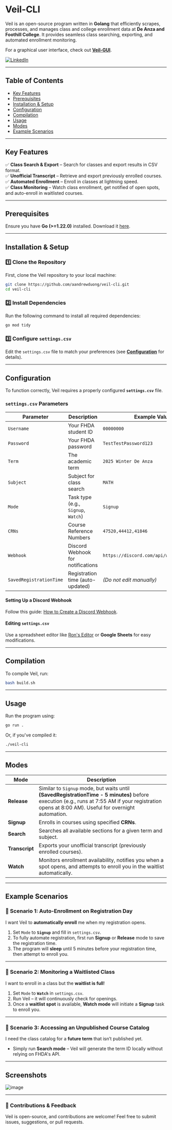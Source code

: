 # Veil-CLI

Veil is an open-source program written in **Golang** that efficiently scrapes, processes, and manages class and college enrollment data at **De Anza and Foothill College**. It provides seamless class searching, exporting, and automated enrollment monitoring.

For a graphical user interface, check out **[Veil-GUI](https://github.com/aandrewduong/veil)**.

[![LinkedIn](https://img.shields.io/badge/LinkedIn-Andrew%20Duong-blue)](https://www.linkedin.com/in/andrew-duong-3a9931259/)

---

## Table of Contents

- [Key Features](#key-features)
- [Prerequisites](#prerequisites)
- [Installation & Setup](#installation--setup)
- [Configuration](#configuration)
- [Compilation](#compilation)
- [Usage](#usage)
- [Modes](#modes)
- [Example Scenarios](#example-scenarios)

---

## Key Features

✅ **Class Search & Export** – Search for classes and export results in CSV format.  
✅ **Unofficial Transcript** – Retrieve and export previously enrolled courses.  
✅ **Automated Enrollment** – Enroll in classes at lightning speed.  
✅ **Class Monitoring** – Watch class enrollment, get notified of open spots, and auto-enroll in waitlisted courses.  

---

## Prerequisites

Ensure you have **Go (>=1.22.0)** installed. Download it [here](https://go.dev/doc/install).

---

## Installation & Setup

### 1️⃣ Clone the Repository
First, clone the Veil repository to your local machine:

```sh
git clone https://github.com/aandrewduong/veil-cli.git
cd veil-cli
```

### 2️⃣ Install Dependencies
Run the following command to install all required dependencies:

```sh
go mod tidy
```

### 3️⃣ Configure `settings.csv`
Edit the `settings.csv` file to match your preferences (see **[Configuration](#configuration)** for details).

---

## Configuration

To function correctly, Veil requires a properly configured **`settings.csv`** file.

### `settings.csv` Parameters

| Parameter             | Description                                      | Example Value                              |
|----------------------|------------------------------------------------|-------------------------------------------|
| `Username`           | Your FHDA student ID                          | `00000000`                                |
| `Password`           | Your FHDA password                            | `TestTestPassword123`                     |
| `Term`              | The academic term                              | `2025 Winter De Anza`                     |
| `Subject`           | Subject for class search                      | `MATH`                                    |
| `Mode`              | Task type (e.g., `Signup`, `Watch`)            | `Signup`                                  |
| `CRNs`              | Course Reference Numbers                      | `47520,44412,41846`                       |
| `Webhook`           | Discord Webhook for notifications             | `https://discord.com/api/webhooks/[...]`  |
| `SavedRegistrationTime` | Registration time (auto-updated)       | *(Do not edit manually)*                  |

#### Setting Up a Discord Webhook  
Follow this guide: [How to Create a Discord Webhook](https://hookdeck.com/webhooks/platforms/how-to-get-started-with-discord-webhooks).

#### Editing `settings.csv`  
Use a spreadsheet editor like [Ron's Editor](https://www.ronsplace.ca/products/ronseditor) or **Google Sheets** for easy modifications.

---

## Compilation

To compile Veil, run:

```sh
bash build.sh
```

---

## Usage

Run the program using:

```sh
go run .
```

Or, if you've compiled it:

```sh
./veil-cli
```

---

## Modes

| Mode      | Description |
|-----------|------------|
| **Release**  | Similar to `Signup` mode, but waits until **(SavedRegistrationTime - 5 minutes)** before execution (e.g., runs at 7:55 AM if your registration opens at 8:00 AM). Useful for overnight automation. |
| **Signup**   | Enrolls in courses using specified **CRNs**. |
| **Search**   | Searches all available sections for a given term and subject. |
| **Transcript** | Exports your unofficial transcript (previously enrolled courses). |
| **Watch**    | Monitors enrollment availability, notifies you when a spot opens, and attempts to enroll you in the waitlist automatically. |

---

## Example Scenarios

### 📌 Scenario 1: Auto-Enrollment on Registration Day  
I want Veil to **automatically enroll** me when my registration opens.  
1. Set `Mode` to **`Signup`** and fill in `settings.csv`.  
2. To fully automate registration, first run **Signup** or **Release** mode to save the registration time.  
3. The program will **sleep** until 5 minutes before your registration time, then attempt to enroll you.  

---

### 📌 Scenario 2: Monitoring a Waitlisted Class  
I want to enroll in a class but the **waitlist is full**!  
1. Set `Mode` to **`Watch`** in `settings.csv`.  
2. Run Veil – it will continuously check for openings.  
3. Once a **waitlist spot** is available, **Watch mode** will initiate a **Signup** task to enroll you.  

---

### 📌 Scenario 3: Accessing an Unpublished Course Catalog  
I need the class catalog for a **future term** that isn’t published yet.  
- Simply run **Search mode** – Veil will generate the term ID locally without relying on FHDA's API.  

---

## Screenshots

![image](https://github.com/aandrewduong/veil-v2/assets/135930507/e6e862df-2fde-4015-9095-d9e4818047f3)

---

### 🚀 Contributions & Feedback  
Veil is open-source, and contributions are welcome! Feel free to submit issues, suggestions, or pull requests.
